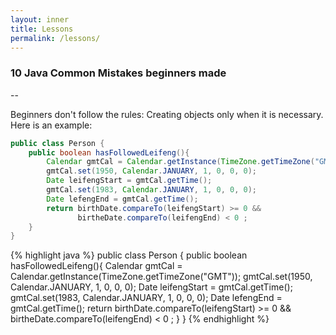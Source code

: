 ```yaml
---
layout: inner
title: Lessons
permalink: /lessons/
---
```


### 10 Java Common Mistakes beginners made

--

Beginners don't follow the rules: Creating objects only when it is necessary. Here is an example:

```java
public class Person {
    public boolean hasFollowedLeifeng(){
        Calendar gmtCal = Calendar.getInstance(TimeZone.getTimeZone("GMT"));
        gmtCal.set(1950, Calendar.JANUARY, 1, 0, 0, 0);
        Date leifengStart = gmtCal.getTime();
        gmtCal.set(1983, Calendar.JANUARY, 1, 0, 0, 0);
        Date lefengEnd = gmtCal.getTime();
        return birthDate.compareTo(leifengStart) >= 0 && 
               birtheDate.compareTo(leifengEnd) < 0 ;
    }
}
```

{% highlight java %}
public class Person {
    public boolean hasFollowedLeifeng(){
        Calendar gmtCal = Calendar.getInstance(TimeZone.getTimeZone("GMT"));
        gmtCal.set(1950, Calendar.JANUARY, 1, 0, 0, 0);
        Date leifengStart = gmtCal.getTime();
        gmtCal.set(1983, Calendar.JANUARY, 1, 0, 0, 0);
        Date lefengEnd = gmtCal.getTime();
        return birthDate.compareTo(leifengStart) >= 0 && 
               birtheDate.compareTo(leifengEnd) < 0 ;
    }
}
{% endhighlight %}